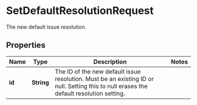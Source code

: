 

# SetDefaultResolutionRequest

The new default issue resolution.

## Properties

| Name | Type | Description | Notes |
|------------ | ------------- | ------------- | -------------|
|**id** | **String** | The ID of the new default issue resolution. Must be an existing ID or null. Setting this to null erases the default resolution setting. |  |



